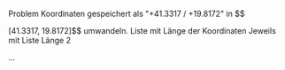 
Problem Koordinaten gespeichert als "+41.3317 / +19.8172" in
$$

[41.3317, 19.8172]$$
umwandeln.
Liste mit Länge der Koordinaten
Jeweils mit Liste Länge 2

...